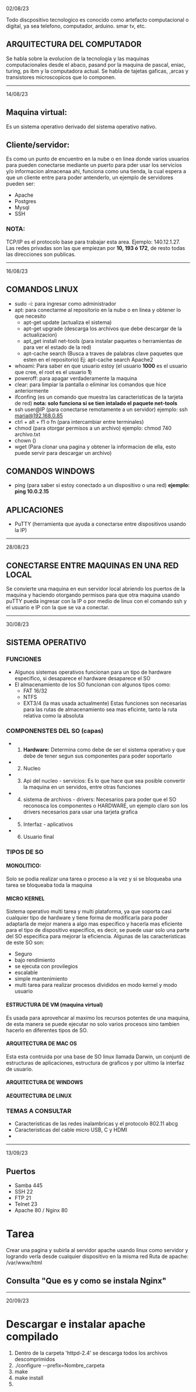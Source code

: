 02/08/23

Todo discpositivo tecnologico es conocido como artefacto computacional o digital, ya sea telefono, computador, arduino. smar tv, etc.

## ARQUITECTURA DEL COMPUTADOR
Se habla sobre la evolucion de la tecnologia y las maquinas computacionales desde el abaco, pasand por la maquina de pascal, eniac, turing, ps ibm y la computadora actual.
Se habla de tajetas gaficas, ,arcas y transistores microscopicos que lo componen. 

__________________
14/08/23

## Maquina virtual:
Es un sistema operativo derivado del sistema operativo nativo.

## Cliente/servidor:
Es como un punto de encuentro en la nube o en linea donde varios usuarios para pueden conectarse mediante un puerto para pder usar los servicios y/o informacion almacenaa ahi, funciona como una tienda, la cual espera a que un cliente entre para poder antenderlo, un ejemplo de servidores pueden ser: 
  * Apache
  * Postgres
  * Mysql
  * SSH

### NOTA:
TCP/IP es el protocolo base para trabajar esta area. Ejemplo: 140.12.1.27. 
Las redes privadas son las que empiezan por **10, 193 ó 172**, de resto todas las direcciones son publicas.

__________________
16/08/23

## COMANDOS LINUX
* sudo -i: para ingresar como administrador
* apt: para conectarme al repositorio en la nube o en linea y obtener lo que necesito
  * apt-get update (actualiza el sistema)
  * apt-get upgrade (descarga los archivos que debe descargar de la actualizacion)
  * apt_get install net-tools (para instalar paquetes o herramientas de para ver el estado de la red)
  * apt-cache search (Busca a traves de palabras clave paquetes que esten en el repositorio) Ej: apt-cache search Apache2
* whoami: Para saber en que usuario estoy (el usuario **1000** es el usuario que cree, el root es el usuario **1**)
* poweroff: para apagar verdaderamente la maquina
* clear: para limpiar la pantalla o eliminar los comandos que hice anteriormente
* ifconfing (es un comando que muestra las caracteristicas de la tarjeta de red) __nota: solo funciona si se tien intalado el paquete net-tools__
* ssh user@IP (para conectarse remotamente a un servidor) ejemplo: ssh maria@192.168.0.85
* ctrl + alt + f1 o fn (para intercambiar entre terminales)
* chmod (para otorgar permisos a un archivo) ejemplo: chmod 740 archivo.txt
* chown ()
* wget (Para clonar una pagina y obtener la informacion de ella, esto puede servir para descargar un archivo)

## COMANDOS WINDOWS
* ping (para saber si estoy conectado a un dispositivo o una red) __ejemplo: ping 10.0.2.15__

## APLICACIONES 
* PuTTY (herramienta que ayuda a conectarse entre dispositivos usando la IP)

_____________________
28/08/23

## CONECTARSE ENTRE MAQUINAS EN UNA RED LOCAL
Se convierte una maquina en eun servidor local abriendo los puertos de la maquina y haciendo otorgando permisos para que otra maquina usando puTTY pueda ingresar con la IP o por medio de linux con el comando ssh y el usuario e IP con la que se va a conectar.

_____________________
30/08/23

## SISTEMA OPERATIV0 
### FUNCIONES
* Algunos sistemas operativos funcionan para un tipo de hardware especifico, si desaparece el hardware desaparece el SO
* El almacenamiento de los SO funcionan con algunos tipos como:
   * FAT 16/32
   * NTFS
   * EXT3/4 (la mas usada actualmente)
 Estas funciones son necesarias para las rutas de almacenamiento sea mas eficinte, tanto la ruta relativa como la absoluta

### COMPONENSTES DEL SO (capas)
* 1) **Hardware:** Determina como debe de ser el sistema operativo y que debe de tener segun sus componentes para poder soportarlo
* 2) Nucleo
* 3) Api del nucleo - servicios: Es lo que hace que sea posible convertir la maquina en un servidos, entre otras funciones
* 4) sistema de archivos - drivers: Necesarios para poder que el SO reconosca los componentes o HARDWARE, un ejemplo claro son los drivers necesarios para usar una tarjeta grafica
* 5) Interfaz - aplicativos
* 6) Usuario final

### TIPOS DE SO
#### MONOLITICO:
Solo se podia realizar una tarea o proceso a la vez y si se bloqueaba una tarea se bloqueaba toda la maquina

#### MICRO KERNEL
Sistema operativo multi tarea y multi plataforma, ya que soporta casi cualquier tipo de hardware y tiene forma de modificarla para poder adaptarla de mejor manera a algo mas especifico y hacerla mas eficiente para el tipo de dispositivo especifico, es decir, se puede usar solo una parte del SO especifica para mejorar la eficiencia. Algunas de las caracteristicas de este SO son:
 * Seguro
 * bajo rendimiento
 * se ejecuta con provilegios
 * escalable
 * simple mantenimiento
 * multi tarea para realizar procesos divididos en modo kernel y modo usuario

#### ESTRUCTURA DE VM (maquina virtual)
Es usada para aprovehcar al maximo los recursos potentes de una maquina, de esta manera se puede ejecutar no solo varios procesos sino tambien hacerlo en diferentes tipos de SO.

#### ARQUITECTURA DE MAC OS
Esta esta contruida por una base de SO linux llamada Darwin, un conjunti de estructuras de aplicaciones, estructura de graficos y por ultimo la interfaz de usuario.

#### ARQUITECTURA DE WINDOWS


#### AEQUITECTURA DE LINUX


### TEMAS A CONSULTAR 
* Caracteristicas de las redes inalambricas y el protocolo 802.11 abcg
* Caracteristicas del cable micro USB, C y HDMI
* 

_____________________
13/09/23

## Puertos

* Samba   445 
* SSH     22
* FTP     21
* Telnet  23
* Apache  80 / Nginx  80 

# Tarea
Crear una pagina y subirla al  servidor apache usando linux como servidor y logrando verla desde cualquier dispositivo en la misma red
Ruta de apache: /var/www/html

## Consulta "Que es y como se instala Nginx"

__________________
20/09/23

# Descargar e instalar apache compilado

1. Dentro de la carpeta 'httpd-2.4' se descarga todos los archivos descomprimidos 
2. ./configure --prefix=Nombre_carpeta
3. make
4. make install
5.  
